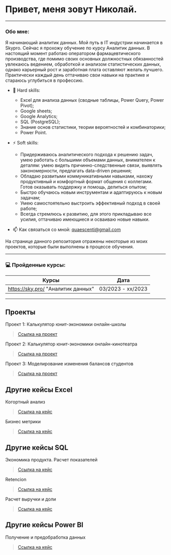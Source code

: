 # Привет, меня зовут Николай.

---

### Обо мне:

Я начинающий аналитик данных. Мой путь в IT индустрии начинается в Skypro. Сейчас я прохожу обучение по курсу Аналитик данных. В настоящий момент работаю оператором фармацевтического производства, где помимо своих основных должностных обязанностей увлекаюсь ведением, обработкой и анализом статистических данных, однако карьерный рост и заработная плата оставляют желать лучшего. Практически каждый день оттачиваю свои навыки на практике и стараюсь углубиться в профессию.

- :telescope: Hard skills:
  - Excel для анализа данных (сводные таблицы, Power Query, Power Pivot); 
  - Google sheets;
  - Google Analytics;
  - SQL (PostgreSQL);
  - Знание основ статистики, теории вероятностей и комбинаторики;
  - Power Point.

- :zap: Soft skills:
  - Придерживаюсь аналитического подхода к решению задач, умею работать с большими объемами данных, внимателен к деталям: умею видеть причинно-следственные связи, выявлять закономерности, предлагать data-driven решения;
  - Обладаю развитыми коммуникативными навыками, нахожу продуктивный и комфортный формат общения с коллегами. Готов оказывать поддержку и помощь, делиться опытом;
  - Быстро обучаюсь новым инструментам и адаптируюсь к новым задачам;
  - Умею самостоятельно выстроить эффективный подход в своей работе;
  - Всегда стремлюсь к развитию, для этого прикладываю все усилия, оттачиваю имеющиеся и осваиваю новые навыки.

- :mailbox: Как связаться со мной: quaescenti@gmail.com

На странице данного репозитория отражены некоторые из моих проектов, которые были выполнены в процессе обучения.

---


### 💻 Пройденные курсы:

| Курсы                                                                                                    | Дата              |
| ---------------------------------------------------------------------------------------------------------| :---------------: |
| https://sky.pro/ "Аналитик данных"                                                                       | 03/2023 - xx/2023 |

---

## Проекты
<p> Проект 1: Калькулятор юнит-экономики онлайн-школы</p>

> <a href="">Ссылка на проект</a>

<p> Проект 2: Калькулятор юнит-экономики онлайн-кинотеатра</p>

> <a href="">Ссылка на проект</a>
 
<p> Проект 3: Моделирование изменения балансов студентов</p> 

> <a href="">Ссылка на проект</a>

## Другие кейсы Excel
<p> Когортный анализ</p>

> <a href="">Ссылка на кейс</a>

<p> Бизнес метрики</p>

> <a href="">Ссылка на кейс</a>

## Другие кейсы SQL
<p> Экономика продукта. Расчет показателей</p>

> <a href="">Ссылка на кейс</a>

<p> Retencion</p>

> <a href="">Ссылка на кейс</a>

<p> Расчет выручки и доли</p>

> <a href="">Ссылка на кейс</a>

## Другие кейсы Power BI
<p> Получение и предобработка данных</p>

> <a href="">Ссылка на кейс</a>

